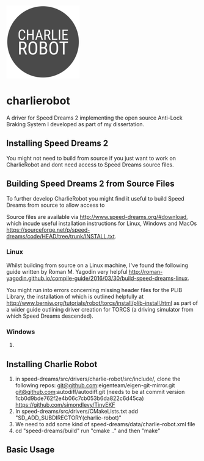 ![alt text](./charlierobot.png)
# charlierobot
A driver for Speed Dreams 2 implementing the open source Anti-Lock Braking System I developed as part of my dissertation.

## Installing Speed Dreams 2
You might not need to build from source if you just want to work on CharlieRobot and dont need access to Speed Dreams source files.

## Building Speed Dreams 2 from Source Files
To further develop CharlieRobot you might find it useful to build Speed Dreams from source to allow access to 

Source files are available via http://www.speed-dreams.org/#download, which incude useful installation instructions for Linux, Windows and MacOs https://sourceforge.net/p/speed-dreams/code/HEAD/tree/trunk/INSTALL.txt.

### Linux 
Whilst building from source on a Linux machine, I've found the following guide written by Roman M. Yagodin very helpful http://roman-yagodin.github.io/compile-guide/2016/03/30/build-speed-dreams-linux.

You might run into errors concerning missing header files for the PLIB Library, the installation of which is outlined helpfully at http://www.berniw.org/tutorials/robot/torcs/install/plib-install.html as part of a wider guide outlining driver creation for TORCS (a driving simulator from which Speed Dreams descended).


### Windows 
1.

## Installing Charlie Robot
1. in speed-dreams/src/drivers/charlie-robot/src/include/, clone the following repos:
git@github.com:eigenteam/eigen-git-mirror.git
git@github.com:autodiff/autodiff.git (needs to be at commit version 1cb0d9bde762f2e4b06c7cb053b6da822c6d45ca)
https://github.com/simondlevy/TinyEKF
2. In speed-dreams/src/drivers/CMakeLists.txt add "SD_ADD_SUBDIRECTORY(charlie-robot)"
3. We need to add some kind of speed-dreams/data/charlie-robot.xml file
4. cd "speed-dreams/build" run "cmake .." and then "make"

## Basic Usage
